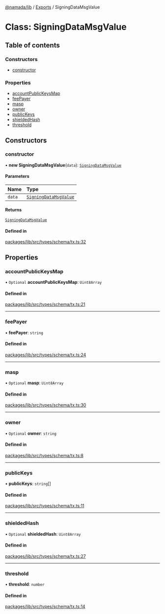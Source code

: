 [@namada/lib](../README.md) / [Exports](../modules.md) / SigningDataMsgValue

# Class: SigningDataMsgValue

## Table of contents

### Constructors

- [constructor](SigningDataMsgValue.md#constructor)

### Properties

- [accountPublicKeysMap](SigningDataMsgValue.md#accountpublickeysmap)
- [feePayer](SigningDataMsgValue.md#feepayer)
- [masp](SigningDataMsgValue.md#masp)
- [owner](SigningDataMsgValue.md#owner)
- [publicKeys](SigningDataMsgValue.md#publickeys)
- [shieldedHash](SigningDataMsgValue.md#shieldedhash)
- [threshold](SigningDataMsgValue.md#threshold)

## Constructors

### constructor

• **new SigningDataMsgValue**(`data`): [`SigningDataMsgValue`](SigningDataMsgValue.md)

#### Parameters

| Name | Type |
| :------ | :------ |
| `data` | [`SigningDataMsgValue`](SigningDataMsgValue.md) |

#### Returns

[`SigningDataMsgValue`](SigningDataMsgValue.md)

#### Defined in

[packages/lib/src/types/schema/tx.ts:32](https://github.com/anoma/namada-sdkjs/blob/e80842ddd4efc976aa8ca5c36c7787d825591628/packages/lib/src/types/schema/tx.ts#L32)

## Properties

### accountPublicKeysMap

• `Optional` **accountPublicKeysMap**: `Uint8Array`

#### Defined in

[packages/lib/src/types/schema/tx.ts:21](https://github.com/anoma/namada-sdkjs/blob/e80842ddd4efc976aa8ca5c36c7787d825591628/packages/lib/src/types/schema/tx.ts#L21)

___

### feePayer

• **feePayer**: `string`

#### Defined in

[packages/lib/src/types/schema/tx.ts:24](https://github.com/anoma/namada-sdkjs/blob/e80842ddd4efc976aa8ca5c36c7787d825591628/packages/lib/src/types/schema/tx.ts#L24)

___

### masp

• `Optional` **masp**: `Uint8Array`

#### Defined in

[packages/lib/src/types/schema/tx.ts:30](https://github.com/anoma/namada-sdkjs/blob/e80842ddd4efc976aa8ca5c36c7787d825591628/packages/lib/src/types/schema/tx.ts#L30)

___

### owner

• `Optional` **owner**: `string`

#### Defined in

[packages/lib/src/types/schema/tx.ts:8](https://github.com/anoma/namada-sdkjs/blob/e80842ddd4efc976aa8ca5c36c7787d825591628/packages/lib/src/types/schema/tx.ts#L8)

___

### publicKeys

• **publicKeys**: `string`[]

#### Defined in

[packages/lib/src/types/schema/tx.ts:11](https://github.com/anoma/namada-sdkjs/blob/e80842ddd4efc976aa8ca5c36c7787d825591628/packages/lib/src/types/schema/tx.ts#L11)

___

### shieldedHash

• `Optional` **shieldedHash**: `Uint8Array`

#### Defined in

[packages/lib/src/types/schema/tx.ts:27](https://github.com/anoma/namada-sdkjs/blob/e80842ddd4efc976aa8ca5c36c7787d825591628/packages/lib/src/types/schema/tx.ts#L27)

___

### threshold

• **threshold**: `number`

#### Defined in

[packages/lib/src/types/schema/tx.ts:14](https://github.com/anoma/namada-sdkjs/blob/e80842ddd4efc976aa8ca5c36c7787d825591628/packages/lib/src/types/schema/tx.ts#L14)
